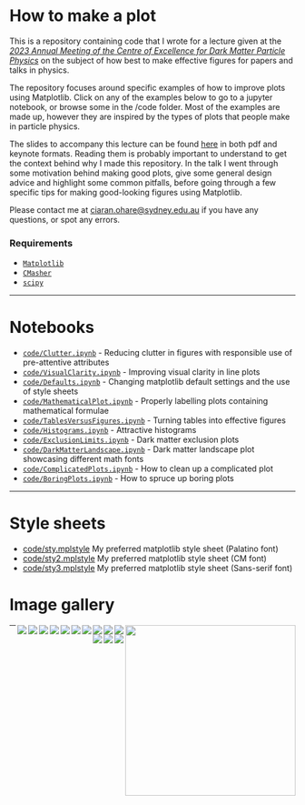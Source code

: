 # How to make a plot

This is a repository containing code that I wrote for a lecture given at the [*2023 Annual Meeting of the Centre of Excellence for Dark Matter Particle Physics*](https://darkmatteraustralia.atlassian.net/wiki/spaces/CDMPublic/pages/1584562177/2023+CDM+Annual+Workshop+-+Collaboratively+striving+for+success) on the subject of how best to make effective figures for papers and talks in physics.

The repository focuses around specific examples of how to improve plots using Matplotlib. Click on any of the examples below to go to a jupyter notebook, or browse some in the /code folder. Most of the examples are made up, however they are inspired by the types of plots that people make in particle physics.

The slides to accompany this lecture can be found [here](slides) in both pdf and keynote formats. Reading them is probably important to understand to get the context behind why I made this repository. In the talk I went through some motivation behind making good plots, give some general design advice and highlight some common pitfalls, before going through a few specific tips for making good-looking figures using Matplotlib.

Please contact me at ciaran.ohare@sydney.edu.au if you have any questions, or spot any errors.

### Requirements

* [`Matplotlib`](https://matplotlib.org/)
* [`CMasher`](https://cmasher.readthedocs.io/)
* [`scipy`](https://scipy.org/)

---

# Notebooks

* [`code/Clutter.ipynb`](code/Clutter.ipynb) - Reducing clutter in figures with responsible use of pre-attentive attributes
* [`code/VisualClarity.ipynb`](code/VisualClarity.ipynb) - Improving visual clarity in line plots
* [`code/Defaults.ipynb`](code/Defaults.ipynb) - Changing matplotlib default settings and the use of style sheets
* [`code/MathematicalPlot.ipynb`](code/MathematicalPlot.ipynb) - Properly labelling plots containing mathematical formulae
* [`code/TablesVersusFigures.ipynb`](code/TablesVersusFigures.ipynb) - Turning tables into effective figures
* [`code/Histograms.ipynb`](code/Histograms.ipynb) - Attractive histograms
* [`code/ExclusionLimits.ipynb`](code/ExclusionLimits.ipynb) - Dark matter exclusion plots
* [`code/DarkMatterLandscape.ipynb`](code/DarkMatterLandscape.ipynb) - Dark matter landscape plot showcasing different math fonts
* [`code/ComplicatedPlots.ipynb`](code/ComplicatedPlots.ipynb) - How to clean up a complicated plot
* [`code/BoringPlots.ipynb`](code/BoringPlots.ipynb) - How to spruce up boring plots

---

 # Style sheets
* [code/sty.mplstyle](ode/sty.mplstyle) My preferred matplotlib style sheet (Palatino font)
* [code/sty2.mplstyle](ode/sty2.mplstyle) My preferred matplotlib style sheet (CM font)
* [code/sty3.mplstyle](ode/sty3.mplstyle) My preferred matplotlib style sheet (Sans-serif font)

# Image gallery

[<img align="right" width="300" src="plots/plots_png/Charges.png">](code/Charges.ipynb)

[<img align="right" src="plots/plots_png/Colormaps_Cyclic.png">](code/Charges.ipynb)

[<img align="right" src="plots/plots_png/Colormaps_Sequential.png">](code/Charges.ipynb)

[<img align="right" src="plots/plots_png/Colormaps_Diverging.png">](code/Charges.ipynb)

[<img align="right" src="plots/plots_png/Histograms_Good_withKDE.png">](code/Histograms.ipynb)

[<img align="right" src="plots/plots_png/MathematicalPlot_Good.png">](code/MathematicalPlots.ipynb)

[<img align="right" src="plots/plots_png/Table.png">](code/TablesVersusFigures.ipynb)

[<img align="right" src="plots/plots_png/VisualClarity_Good.png">](code/VisualClarity.ipynb)

[<img align="right" src="plots/plots_png/VisualClarity_Good.png">](code/VisualClarity.ipynb)

[<img align="right" src="plots/plots_png/ExclusionLimits_Good.png">](code/ExclusionLimits.ipynb)

[<img align="right" src="plots/plots_png/DMLandscape_Palatino.png">](code/DarkMatterLandscape.ipynb)

[<img align="right" src="plots/plots_png/BoringPlot1_Good.png">](code/BoringPlots.ipynb)

[<img align="right" src="plots/plots_png/BoringPlot2_Good.png">](code/BoringPlots.ipynb)

[<img align="right" src="plots/plots_png/BoringPlot3_Good.png">](code/BoringPlots.ipynb)

---